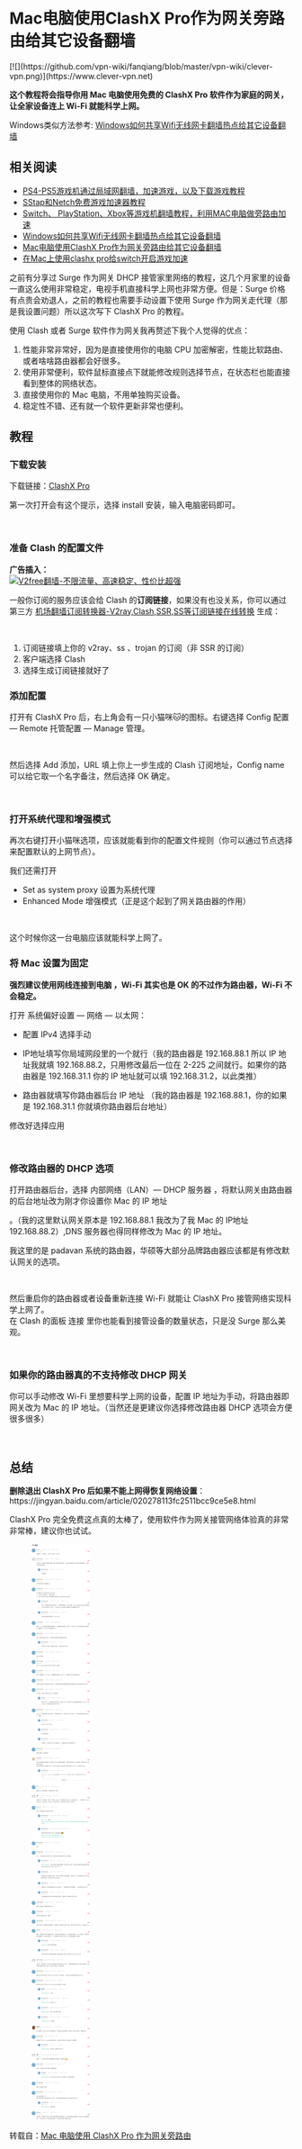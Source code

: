 <h1>Mac电脑使用ClashX Pro作为网关旁路由给其它设备翻墙</h1>
[![](https://github.com/vpn-wiki/fanqiang/blob/master/vpn-wiki/clever-vpn.png)](https://www.clever-vpn.net)

<p><strong>这个教程将会指导你用 Mac 电脑使用免费的 ClashX Pro 软件作为家庭的网关，让全家设备连上 Wi-Fi 就能科学上网。</strong></p>

Windows类似方法参考: [Windows如何共享Wifi无线网卡翻墙热点给其它设备翻墙](https://github.com/vpn-wiki/fanqiang/blob/master/game/Windows%E5%A6%82%E4%BD%95%E5%85%B1%E4%BA%ABWifi%E6%97%A0%E7%BA%BF%E7%BD%91%E5%8D%A1%E7%BF%BB%E5%A2%99%E7%83%AD%E7%82%B9%E7%BB%99%E5%85%B6%E5%AE%83%E8%AE%BE%E5%A4%87%E7%BF%BB%E5%A2%99.md)

## 相关阅读

  * [PS4-PS5游戏机通过局域网翻墙，加速游戏，以及下载游戏教程](https://github.com/vpn-wiki/fanqiang/blob/master/game/PS4-PS5%E6%B8%B8%E6%88%8F%E6%9C%BA%E9%80%9A%E8%BF%87%E5%B1%80%E5%9F%9F%E7%BD%91%E7%BF%BB%E5%A2%99%E6%95%99%E7%A8%8B.md)
  * [SStap和Netch免费游戏加速器教程](https://github.com/vpn-wiki/fanqiang/blob/master/game/SStap%E5%92%8CNetch%E5%85%8D%E8%B4%B9%E6%B8%B8%E6%88%8F%E5%8A%A0%E9%80%9F%E5%99%A8%E6%95%99%E7%A8%8B.md)
  * [Switch、 PlayStation、Xbox等游戏机翻墙教程，利用MAC电脑做旁路由加速](https://github.com/vpn-wiki/fanqiang/blob/master/game/Switch%E3%80%81%20PlayStation%E3%80%81Xbox%E7%AD%89%E6%B8%B8%E6%88%8F%E6%9C%BA%E7%BF%BB%E5%A2%99%E6%95%99%E7%A8%8B%EF%BC%8C%E5%88%A9%E7%94%A8MAC%E7%94%B5%E8%84%91%E5%81%9A%E6%97%81%E8%B7%AF%E7%94%B1%E5%8A%A0%E9%80%9F.md)
  * [Windows如何共享Wifi无线网卡翻墙热点给其它设备翻墙](https://github.com/vpn-wiki/fanqiang/blob/master/game/Windows%E5%A6%82%E4%BD%95%E5%85%B1%E4%BA%ABWifi%E6%97%A0%E7%BA%BF%E7%BD%91%E5%8D%A1%E7%BF%BB%E5%A2%99%E7%83%AD%E7%82%B9%E7%BB%99%E5%85%B6%E5%AE%83%E8%AE%BE%E5%A4%87%E7%BF%BB%E5%A2%99.md)
  * [Mac电脑使用ClashX Pro作为网关旁路由给其它设备翻墙](https://github.com/vpn-wiki/fanqiang/blob/master/game/Mac%E7%94%B5%E8%84%91%E4%BD%BF%E7%94%A8ClashX%20Pro%E4%BD%9C%E4%B8%BA%E7%BD%91%E5%85%B3%E6%97%81%E8%B7%AF%E7%94%B1%E7%BB%99%E5%85%B6%E5%AE%83%E8%AE%BE%E5%A4%87%E7%BF%BB%E5%A2%99.md)
  * [在Mac上使用clashx pro给switch开启游戏加速](https://github.com/vpn-wiki/fanqiang/blob/master/game/%E5%9C%A8Mac%E4%B8%8A%E4%BD%BF%E7%94%A8clashx%20pro%E7%BB%99switch%E5%BC%80%E5%90%AF%E6%B8%B8%E6%88%8F%E5%8A%A0%E9%80%9F.md)

<p>之前有分享过 Surge 作为网关 DHCP 接管家里网络的教程，这几个月家里的设备一直这么使用非常稳定，电视手机直接科学上网也非常方便。但是：Surge 价格有点贵会劝退人，之前的教程也需要手动设置下使用 Surge 作为网关走代理（那是我设置问题）所以这次写下 ClashX Pro 的教程。</p>
<p>使用 Clash 或者 Surge 软件作为网关我再赘述下我个人觉得的优点：</p>
<ol>
<li>性能非常非常好，因为是直接使用你的电脑 CPU 加密解密，性能比软路由、或者啥啥路由器都会好很多。</li>
<li>使用非常便利，软件鼠标直接点下就能修改规则选择节点，在状态栏也能直接看到整体的网络状态。</li>
<li>直接使用你的 Mac 电脑，不用单独购买设备。</li>
<li>稳定性不错、还有就一个软件更新非常也便利。</li>
</ol>
<h2>教程</h2>
<h3>下载安装</h3>
<p>下载链接：<a href="https://install.appcenter.ms/users/clashx/apps/clashx-pro/distribution_groups/public">ClashX Pro</a></p>
<p>第一次打开会有这个提示，选择 install 安装，输入电脑密码即可。</p>
<figure><img src="https://i.loli.net/2021/03/29/Kfdgz3MwRuE6cOI.jpg" alt ></figure>
<h3>准备 Clash 的配置文件</h3>

**广告插入：**  
[![V2free翻墙-不限流量、高速稳定、性价比超强](https://raw.githubusercontent.com/bannedbook/fanqiang/master/v2ss/images/v2free.jpg)](https://github.com/vpn-wiki/fanqiang/wiki/V2ray%E6%9C%BA%E5%9C%BA)

<p>一般你订阅的服务应该会给 Clash 的<strong>订阅链接</strong>，如果没有也没关系，你可以通过第三方 <a href="https://subconverter.speedupvpn.com/" rel="nofollow">机场翻墙订阅转换器-V2ray,Clash,SSR,SS等订阅链接在线转换</a> 生成：</p>
<figure><img src="https://oss.qust.me/img/%E6%88%AA%E5%B1%8F2021-03-29%20%E4%B8%8B%E5%8D%8811.45.13.jpg" alt ></figure>
<ol>
<li>订阅链接填上你的 v2ray、ss 、trojan 的订阅（非 SSR 的订阅）</li>
<li>客户端选择 Clash</li>
<li>选择生成订阅链接就好了</li>
</ol>
<h3>添加配置</h3>
<p>打开有 ClashX Pro 后，右上角会有一只小猫咪🐱的图标。右键选择 Config 配置 — Remote 托管配置 — Manage 管理。</p>
<figure><img src="https://oss.qust.me/img/%E6%88%AA%E5%B1%8F2021-03-29%20%E4%B8%8B%E5%8D%8811.53.40.jpg" alt ></figure>
<p>然后选择 Add 添加，URL 填上你上一步生成的 Clash 订阅地址，Config name 可以给它取一个名字备注，然后选择 OK 确定。</p>
<figure><img src="https://oss.qust.me/img/%E6%88%AA%E5%B1%8F2021-03-29%20%E4%B8%8B%E5%8D%8811.56.52.jpg" alt ></figure>
<h3>打开系统代理和增强模式</h3>
<p>再次右键打开小猫咪选项，应该就能看到你的配置文件规则（你可以通过节点选择来配置默认的上网节点）。</p>
<p>我们还需打开</p>
<ul>
<li>Set as system proxy 设置为系统代理</li>
<li>Enhanced Mode 增强模式（正是这个起到了网关路由器的作用）</li>
</ul>
<figure><img src="https://oss.qust.me/img/%E6%88%AA%E5%B1%8F2021-03-30%20%E4%B8%8A%E5%8D%8812.18.50.jpg" alt ></figure>
<p>这个时候你这一台电脑应该就能科学上网了。</p>
<h3>将 Mac 设置为固定</h3>
<p><strong>强烈建议使用网线连接到电脑 ，Wi-Fi 其实也是 OK 的不过作为路由器，Wi-Fi 不会稳定。</strong></p>
<p>打开 系统偏好设置 — 网络 — 以太网：</p>
<ul>
<li>
<p>配置 IPv4 选择手动</p>
</li>
<li>
<p>IP地址填写你局域网段里的一个就行（我的路由器是 192.168.88.1 所以 IP 地址我就填 192.168.88.2，只用修改最后一位在 2-225 之间就行。如果你的路由器是 192.168.31.1 你的 IP 地址就可以填 192.168.31.2，以此类推）</p>
</li>
<li>
<p>路由器就填写你路由器后台 IP 地址 （我的路由器是 192.168.88.1，你的如果是 192.168.31.1 你就填你路由器后台地址）</p>
</li>
</ul>
<p>修改好选择应用</p>
<figure><img src="https://oss.qust.me/img/%E6%88%AA%E5%B1%8F2021-03-30%20%E4%B8%8A%E5%8D%8812.10.32.png" alt ></figure>
<h3>修改路由器的 DHCP 选项</h3>
<p>打开路由器后台，选择 内部网络（LAN）— DHCP 服务器 ，将默认网关由路由器的后台地址改为刚才你设置你 Mac 的 IP 地址</p>
<p>。（我的这里默认网关原本是 192.168.88.1 我改为了我 Mac 的 IP地址 192.168.88.2）,DNS 服务器也得同样修改为 Mac 的 IP 地址。</p>
<p>我这里的是 padavan 系统的路由器，华硕等大部分品牌路由器应该都是有修改默认网关的选项。</p>
<figure><img src="https://oss.qust.me/img/%E6%88%AA%E5%B1%8F2021-03-30%20%E4%B8%8A%E5%8D%8810.10.54.jpg" alt ></figure>
<p>然后重启你的路由器或者设备重新连接 Wi-Fi 就能让 ClashX Pro 接管网络实现科学上网了。<br>
在 Clash 的面板 连接 里你也能看到接管设备的数量状态，只是没 Surge 那么美观。</p>
<figure><img src="https://oss.qust.me/img/%E6%88%AA%E5%B1%8F2021-03-30%20%E4%B8%8A%E5%8D%8812.35.03.png" alt ></figure>
<h3>如果你的路由器真的不支持修改 DHCP 网关</h3>
<p>你可以手动修改 Wi-Fi 里想要科学上网的设备，配置 IP 地址为手动，将路由器即网关改为 Mac 的 IP 地址。（当然还是更建议你选择修改路由器 DHCP 选项会方便很多很多）</p>
<figure><img src="https://oss.qust.me/img/IMG_0975.PNG" alt ></figure>
<h2>总结</h2>
<p><strong>删除退出 ClashX Pro 后如果不能上网得恢复网络设置</strong>：https://jingyan.baidu.com/article/020278113fc2511bcc9ce5e8.html</p>
<p>ClashX Pro 完全免费这点真的太棒了，使用软件作为网关接管网络体验真的非常非常棒，建议你也试试。</p>

<figure><img src="images/mac-route-reviews.gif"></figure>

转载自：[Mac 电脑使用 ClashX Pro 作为网关旁路由](https://qust.me/post/clashxProMac/)